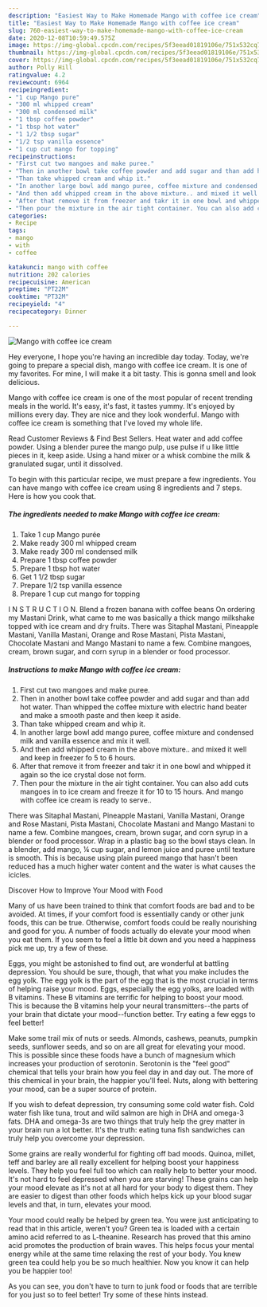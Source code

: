 ```yaml
---
description: "Easiest Way to Make Homemade Mango with coffee ice cream"
title: "Easiest Way to Make Homemade Mango with coffee ice cream"
slug: 760-easiest-way-to-make-homemade-mango-with-coffee-ice-cream
date: 2020-12-08T10:59:49.575Z
image: https://img-global.cpcdn.com/recipes/5f3eead01819106e/751x532cq70/mango-with-coffee-ice-cream-recipe-main-photo.jpg
thumbnail: https://img-global.cpcdn.com/recipes/5f3eead01819106e/751x532cq70/mango-with-coffee-ice-cream-recipe-main-photo.jpg
cover: https://img-global.cpcdn.com/recipes/5f3eead01819106e/751x532cq70/mango-with-coffee-ice-cream-recipe-main-photo.jpg
author: Polly Hill
ratingvalue: 4.2
reviewcount: 6964
recipeingredient:
- "1 cup Mango pure"
- "300 ml whipped cream"
- "300 ml condensed milk"
- "1 tbsp coffee powder"
- "1 tbsp hot water"
- "1 1/2 tbsp sugar"
- "1/2 tsp vanilla essence"
- "1 cup cut mango for topping"
recipeinstructions:
- "First cut two mangoes and make puree."
- "Then in another bowl take coffee powder and add sugar and than add hot water. Than whipped the coffee mixture with electric hand beater and make a smooth paste and then keep it aside."
- "Than take whipped cream and whip it."
- "In another large bowl add mango puree, coffee mixture and condensed milk and vanilla essence and mix it well."
- "And then add whipped cream in the above mixture.. and mixed it well and keep in freezer fo 5 to 6 hours."
- "After that remove it from freezer and takr it in one bowl and whipped it again so the ice crystal dose not form."
- "Then pour the mixture in the air tight container. You can also add cuts mangoes in to ice cream and freeze it for 10 to 15 hours. And mango with coffee ice cream is ready to serve.."
categories:
- Recipe
tags:
- mango
- with
- coffee

katakunci: mango with coffee 
nutrition: 202 calories
recipecuisine: American
preptime: "PT22M"
cooktime: "PT32M"
recipeyield: "4"
recipecategory: Dinner

---
```



![Mango with coffee ice cream](https://img-global.cpcdn.com/recipes/5f3eead01819106e/751x532cq70/mango-with-coffee-ice-cream-recipe-main-photo.jpg)

Hey everyone, I hope you're having an incredible day today. Today, we're going to prepare a special dish, mango with coffee ice cream. It is one of my favorites. For mine, I will make it a bit tasty. This is gonna smell and look delicious.

Mango with coffee ice cream is one of the most popular of recent trending meals in the world. It's easy, it's fast, it tastes yummy. It's enjoyed by millions every day. They are nice and they look wonderful. Mango with coffee ice cream is something that I've loved my whole life.

Read Customer Reviews &amp; Find Best Sellers. Heat water and add coffee powder. Using a blender puree the mango pulp, use pulse if u like little pieces in it, keep aside. Using a hand mixer or a whisk combine the milk &amp; granulated sugar, until it dissolved.


To begin with this particular recipe, we must prepare a few ingredients. You can have mango with coffee ice cream using 8 ingredients and 7 steps. Here is how you cook that.

<!--inarticleads1-->

##### The ingredients needed to make Mango with coffee ice cream:

1. Take 1 cup Mango purée
1. Make ready 300 ml whipped cream
1. Make ready 300 ml condensed milk
1. Prepare 1 tbsp coffee powder
1. Prepare 1 tbsp hot water
1. Get 1 1/2 tbsp sugar
1. Prepare 1/2 tsp vanilla essence
1. Prepare 1 cup cut mango for topping


I N S T R U C T I O N. Blend a frozen banana with coffee beans On ordering my Mastani Drink, what came to me was basically a thick mango milkshake topped with ice cream and dry fruits. There was Sitaphal Mastani, Pineapple Mastani, Vanilla Mastani, Orange and Rose Mastani, Pista Mastani, Chocolate Mastani and Mango Mastani to name a few. Combine mangoes, cream, brown sugar, and corn syrup in a blender or food processor. 

<!--inarticleads2-->

##### Instructions to make Mango with coffee ice cream:

1. First cut two mangoes and make puree.
1. Then in another bowl take coffee powder and add sugar and than add hot water. Than whipped the coffee mixture with electric hand beater and make a smooth paste and then keep it aside.
1. Than take whipped cream and whip it.
1. In another large bowl add mango puree, coffee mixture and condensed milk and vanilla essence and mix it well.
1. And then add whipped cream in the above mixture.. and mixed it well and keep in freezer fo 5 to 6 hours.
1. After that remove it from freezer and takr it in one bowl and whipped it again so the ice crystal dose not form.
1. Then pour the mixture in the air tight container. You can also add cuts mangoes in to ice cream and freeze it for 10 to 15 hours. And mango with coffee ice cream is ready to serve..


There was Sitaphal Mastani, Pineapple Mastani, Vanilla Mastani, Orange and Rose Mastani, Pista Mastani, Chocolate Mastani and Mango Mastani to name a few. Combine mangoes, cream, brown sugar, and corn syrup in a blender or food processor. Wrap in a plastic bag so the bowl stays clean. In a blender, add mango, ¼ cup sugar, and lemon juice and puree until texture is smooth. This is because using plain pureed mango that hasn&#39;t been reduced has a much higher water content and the water is what causes the icicles. 

Discover How to Improve Your Mood with Food


Many of us have been trained to think that comfort foods are bad and to be avoided. At times, if your comfort food is essentially candy or other junk foods, this can be true. Otherwise, comfort foods could be really nourishing and good for you. A number of foods actually do elevate your mood when you eat them. If you seem to feel a little bit down and you need a happiness pick me up, try a few of these.

Eggs, you might be astonished to find out, are wonderful at battling depression. You should be sure, though, that what you make includes the egg yolk. The egg yolk is the part of the egg that is the most crucial in terms of helping raise your mood. Eggs, especially the egg yolks, are loaded with B vitamins. These B vitamins are terrific for helping to boost your mood. This is because the B vitamins help your neural transmitters--the parts of your brain that dictate your mood--function better. Try eating a few eggs to feel better!

Make some trail mix of nuts or seeds. Almonds, cashews, peanuts, pumpkin seeds, sunflower seeds, and so on are all great for elevating your mood. This is possible since these foods have a bunch of magnesium which increases your production of serotonin. Serotonin is the "feel good" chemical that tells your brain how you feel day in and day out. The more of this chemical in your brain, the happier you'll feel. Nuts, along with bettering your mood, can be a super source of protein.

If you wish to defeat depression, try consuming some cold water fish. Cold water fish like tuna, trout and wild salmon are high in DHA and omega-3 fats. DHA and omega-3s are two things that truly help the grey matter in your brain run a lot better. It's the truth: eating tuna fish sandwiches can truly help you overcome your depression. 

Some grains are really wonderful for fighting off bad moods. Quinoa, millet, teff and barley are all really excellent for helping boost your happiness levels. They help you feel full too which can really help to better your mood. It's not hard to feel depressed when you are starving! These grains can help your mood elevate as it's not at all hard for your body to digest them. They are easier to digest than other foods which helps kick up your blood sugar levels and that, in turn, elevates your mood.

Your mood could really be helped by green tea. You were just anticipating to read that in this article, weren't you? Green tea is loaded with a certain amino acid referred to as L-theanine. Research has proved that this amino acid promotes the production of brain waves. This helps focus your mental energy while at the same time relaxing the rest of your body. You knew green tea could help you be so much healthier. Now you know it can help you be happier too!

As you can see, you don't have to turn to junk food or foods that are terrible for you just so to feel better! Try  some  of  these  hints  instead.

